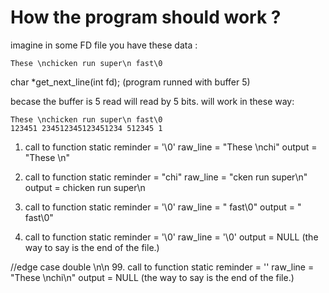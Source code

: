 # How the program should work ? 

imagine in some FD file you have these data : 
```
These \nchicken run super\n fast\0
```

char *get_next_line(int fd); (program runned with buffer 5)

becase the buffer is 5 read will read by 5 bits. 
will work in these way: 
```
These \nchicken run super\n fast\0
123451 234512345123451234 512345 1
```

1. call to function 
static reminder = '\0'
raw_line = "These \nchi"
output = "These \n"

2. call to function 
static reminder = "chi"
raw_line = "cken run super\n"
output = chicken run super\n

3. call to function 
static reminder = '\0'
raw_line = " fast\0"
output = " fast\0"

4. call to function 
static reminder = '\0'
raw_line = '\0'
output =  NULL (the way to say is the end of the file.)

//edge case double \n\n
99. call to function 
static reminder = ''
raw_line = "These \nchi\n"
output =  NULL (the way to say is the end of the file.)